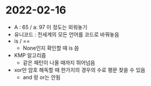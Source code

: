 # 2022-02-16

- A : 65 / a: 97 이 정도는 외워놓기 
- 유니코드 : 전세계의 모든 언어를 코드로 바꿔놓음
- is / ==
  - None인지 확인할 때 is 씀
- KMP 알고리즘
  - 같은 패턴이 나올 때까지 뛰어넘음
- xor만 암호 해독할 때 한가지의 경우의 수로 평문 찾을 수 있음
  - and 랑 or는 안됨
